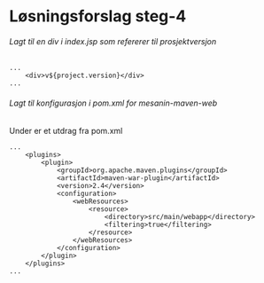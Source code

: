 # Løsningsforslag steg-4

###### Lagt til en div i index.jsp som refererer til prosjektversjon
    ...
        <div>v${project.version}</div>
    ...

###### Lagt til konfigurasjon i pom.xml for mesanin-maven-web

Under er et utdrag fra pom.xml

    ...
        <plugins>
            <plugin>
                <groupId>org.apache.maven.plugins</groupId>
                <artifactId>maven-war-plugin</artifactId>
                <version>2.4</version>
                <configuration>
                    <webResources>
                        <resource>
                            <directory>src/main/webapp</directory>
                            <filtering>true</filtering>
                        </resource>
                    </webResources>
                </configuration>
            </plugin>
        </plugins>
    ...
